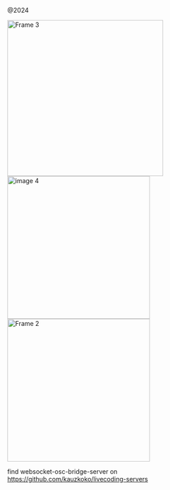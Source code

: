 @2024

<img width="353" alt="Frame 3" src="https://github.com/user-attachments/assets/a88f4630-2d15-47bb-895e-9abfbfb378a6" />

<div></div>
<img width="323" alt="image 4" src="https://github.com/user-attachments/assets/8e9f3745-c808-467a-9832-ea40f5082344" />
<div></div>

<img width="323" alt="Frame 2" src="https://github.com/user-attachments/assets/b3693fb0-31b9-4502-bb15-8e3b1ea17c70" />
<div></div>

find websocket-osc-bridge-server on https://github.com/kauzkoko/livecoding-servers
